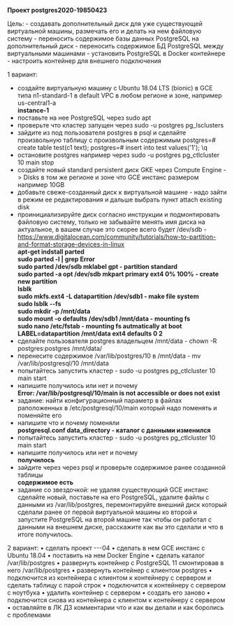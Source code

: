 **Проект postgres2020-19850423**

Цель: - создавать дополнительный диск для уже существующей виртуальной машины, размечать его и делать на нем файловую систему - 
переносить содержимое базы данных PostgreSQL на дополнительный диск - переносить содержимое БД PostgreSQL между виртуальными машинами - установить PostgreSQL в Docker контейнере - настроить контейнер для внешнего подключения

1 вариант:
- создайте виртуальную машину c Ubuntu 18.04 LTS (bionic) в GCE типа n1-standard-1 в default VPC в любом регионе и зоне, например us-central1-a  
**instance-1**
- поставьте на нее PostgreSQL через sudo apt
- проверьте что кластер запущен через sudo -u postgres pg_lsclusters
- зайдите из под пользователя postgres в psql и сделайте произвольную таблицу с произвольным содержимым
postgres=# create table test(c1 text);
postgres=# insert into test values('1');
\q
- остановите postgres например через sudo -u postgres pg_ctlcluster 10 main stop
- создайте новый standard persistent диск GKE через Compute Engine -> Disks в том же регионе и зоне что GCE инстанс размером например 10GB
- добавьте свеже-созданный диск к виртуальной машине - надо зайти в режим ее редактирования и дальше выбрать пункт attach existing disk
- проинициализируйте диск согласно инструкции и подмонтировать файловую систему, только не забывайте менять имя диска на актуальное, 
в вашем случае это скорее всего будет /dev/sdb - https://www.digitalocean.com/community/tutorials/how-to-partition-and-format-storage-devices-in-linux  
**apt-get indstall parted  
sudo parted -l | grep Error  
sudo parted /dev/sdb mklabel gpt - partition standard  
sudo parted -a opt /dev/sdb mkpart primary ext4 0% 100% - create new partition  
lsblk  
sudo mkfs.ext4 -L datapartition /dev/sdb1 - make file system  
sudo lsblk --fs  
sudo mkdir -p /mnt/data  
sudo mount -o defaults /dev/sdb1 /mnt/data - mounting fs  
sudo nano /etc/fstab - mounting fs autmatically at boot  
LABEL=datapartition /mnt/data ext4 defaults 0 2**  
- сделайте пользователя postgres владельцем /mnt/data - chown -R postgres:postgres /mnt/data/
- перенесите содержимое /var/lib/postgres/10 в /mnt/data - mv /var/lib/postgresql/10 /mnt/data
- попытайтесь запустить кластер - sudo -u postgres pg_ctlcluster 10 main start
- напишите получилось или нет и почему  
**Error: /var/lib/postgresql/10/main is not accessible or does not exist**
- задание: найти конфигурационный параметр в файлах раположенных в /etc/postgresql/10/main который надо поменять и поменяйте его
- напишите что и почему поменяли  
**postgresql.conf data_directory - каталог с данными изменился**
- попытайтесь запустить кластер - sudo -u postgres pg_ctlcluster 10 main start
- напишите получилось или нет и почему  
**получилось**
- зайдите через через psql и проверьте содержимое ранее созданной таблицы  
**содержимое есть**
- задание со звездочкой: не удаляя существующий GCE инстанс сделайте новый, поставьте на его PostgreSQL, удалите файлы с данными из /var/lib/postgres, перемонтируйте внешний диск который сделали ранее от первой виртуальной машины ко второй и запустите PostgreSQL на второй машине так чтобы он работал с данными на внешнем диске, расскажите как вы это сделали и что в итоге получилось.

2 вариант:
• сделать проект <firstname>-<lastname>-<yyyymmdd>-04
• сделать в нем GCE инстанс с Ubuntu 18.04
• поставить на нем Docker Engine
• сделать каталог /var/lib/postgres
• развернуть контейнер с PostgreSQL 11 смонтировав в него /var/lib/postgres
• развернуть контейнер с клиентом postgres
• подключится из контейнера с клиентом к контейнеру с сервером и сделать
таблицу с парой строк
• подключится к контейнеру с сервером с ноутбука
• удалить контейнер с сервером
• создать его заново
• подключится снова из контейнера с клиентом к контейнеру с сервером
• оставляйте в ЛК ДЗ комментарии что и как вы делали и как боролись с проблемами
